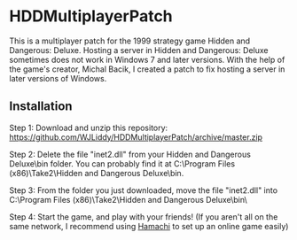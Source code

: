 # HDDMultiplayerPatch

This is a multiplayer patch for the 1999 strategy game Hidden and Dangerous: Deluxe. Hosting a server in Hidden and Dangerous: Deluxe sometimes does not work in Windows 7 and later versions. With the help of the game's creator, Michal Bacik, I created a patch to fix hosting a server in later versions of Windows.

## Installation

Step 1: Download and unzip this repository: https://github.com/WJLiddy/HDDMultiplayerPatch/archive/master.zip

Step 2: Delete the file "inet2.dll" from your Hidden and Dangerous Deluxe\bin folder. You can probably find it at C:\Program Files (x86)\Take2\Hidden and Dangerous Deluxe\bin. 

Step 3: From the folder you just downloaded, move the file "inet2.dll" into C:\Program Files (x86)\Take2\Hidden and Dangerous Deluxe\bin\

Step 4: Start the game, and play with your friends! (If you aren't all on the same network, I recommend using [Hamachi](https://www.vpn.net/) to set up an online game easily)
